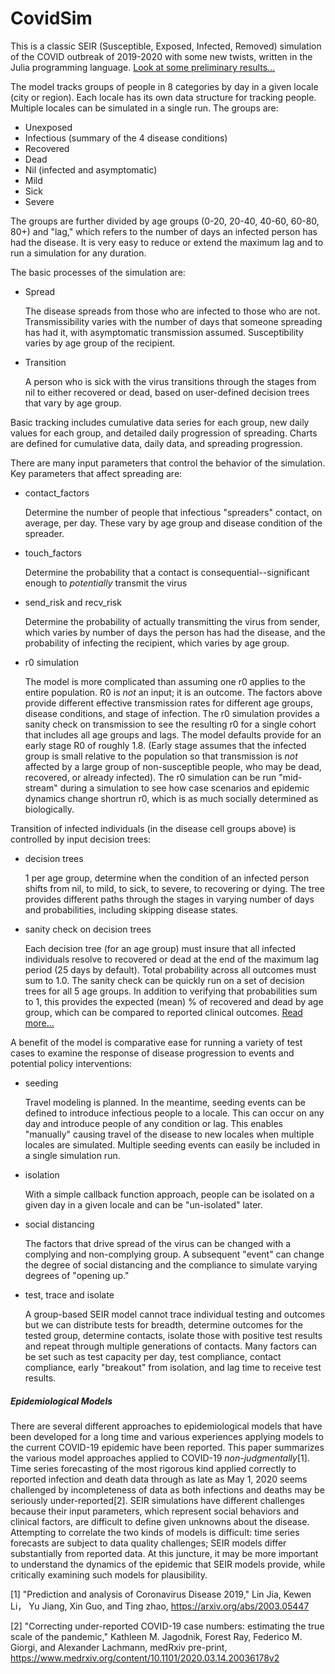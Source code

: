 # CovidSim

This is a classic SEIR (Susceptible, Exposed, Infected, Removed) simulation of the COVID outbreak of 2019-2020 with some new twists, written in the Julia programming language. [Look at some preliminary results...](https://github.com/lewisl/CovidSim/blob/master/reports/report%201/report%201.ipynb)

The model tracks groups of people in 8 categories by day in a given locale (city or region). Each locale has its own data structure for tracking people.  Multiple locales can be simulated in a single run. The groups are:

- Unexposed
- Infectious (summary of the 4 disease conditions)
- Recovered
- Dead
- Nil (infected and asymptomatic)
- Mild
- Sick
- Severe

The groups are further divided by age groups (0-20, 20-40, 40-60, 60-80, 80+) and "lag," which refers to the number of days an infected person has had the disease. It is very easy to reduce or extend the maximum lag and to run a simulation for any duration.

The basic processes of the simulation are:
- Spread

	The disease spreads from those who are infected to those who are not. Transmissibility varies with the number of days that someone spreading has had it, with asymptomatic transmission assumed. Susceptibility varies by age group of the recipient.

- Transition

	A person who is sick with the virus transitions through the stages from nil to either recovered or dead, based on user-defined decision trees that vary by age group.

Basic tracking includes cumulative data series for each group, new daily values for each group, and detailed daily progression of spreading.  Charts are defined for cumulative data, daily data, and spreading progression.

There are many input parameters that control the behavior of the simulation. Key parameters that affect spreading are:
- contact_factors 

    Determine the number of people that infectious "spreaders" contact, on average, per day. These vary by age group and disease condition of the spreader.

- touch_factors 

    Determine the probability that a contact is consequential--significant enough to *potentially* transmit the virus 

- send_risk and recv_risk 

    Determine the probability of actually transmitting the virus from sender, which varies by number of days the person has had the disease, and the probability of infecting the recipient, which varies by age group.

- r0 simulation

    The model is more complicated than assuming one r0 applies to the entire population. R0 is *not* an input; it is an outcome.  The factors above provide different effective transmission rates for different age groups, disease conditions, and stage of infection. The r0 simulation provides a sanity check on transmission to see the resulting r0 for a single cohort that includes all age groups and lags. The model defaults provide for an early stage R0 of roughly 1.8. (Early stage assumes that the infected group is small relative to the population so that transmission is *not* affected by a large group of non-susceptible people, who may be dead, recovered, or already infected).  The r0 simulation can be run "mid-stream" during a simulation to see how case scenarios and epidemic dynamics change shortrun r0, which is as much socially determined as biologically.

Transition of infected individuals (in the disease cell groups above) is controlled by input decision trees:

- decision trees 

    1 per age group, determine when the condition of an infected person shifts from nil, to mild, to sick, to severe, to recovering or dying. The tree provides different paths through the stages in varying number of days and probabilities, including skipping disease states.

- sanity check on decision trees

   Each decision tree (for an age group) must insure that all infected individuals resolve to recovered or dead at the end of the maximum lag period (25 days by default). Total probability across all outcomes must sum to 1.0.  The sanity check can be quickly run on a set of decision trees for all 5 age groups. In addition to verifying that probabilities sum to 1, this provides the expected (mean) % of recovered and dead by age group, which can be compared to reported clinical outcomes. [Read more...](https://github.com/lewisl/CovidSim/blob/master/documentation/decision%20tree%20concept.md)

A benefit of the model is comparative ease for running a variety of test cases to examine the response of disease progression to events and potential policy interventions:

- seeding
  
    Travel modeling is planned. In the meantime, seeding events can be defined to introduce infectious people to a locale.  This can occur on any day and introduce people of any condition or lag.  This enables "manually" causing travel of the disease to new locales when multiple locales are simulated. Multiple seeding events can easily be included in a single simulation run.

- isolation

    With a simple callback function approach, people can be isolated on a given day in a given locale and can be "un-isolated" later.

- social distancing

    The factors that drive spread of the virus can be changed with a complying and non-complying group. A subsequent "event" can change the degree of social distancing and the compliance to simulate varying degrees of "opening up."

- test, trace and isolate

    A group-based SEIR model cannot trace individual testing and outcomes but we can distribute tests for breadth, determine outcomes for the tested group, determine contacts, isolate those with positive test results and repeat through multiple generations of contacts. Many factors can be set such as test capacity per day, test compliance, contact compliance, early "breakout" from isolation, and lag time to receive test results.

##### Epidemiological Models
There are several different approaches to epidemiological models that have been developed for a long time and various experiences applying models to the current COVID-19 epidemic have been reported. This paper summarizes the various model approaches applied to COVID-19 *non-judgmentally*[1]. Time series forecasting of the most rigorous kind applied correctly to reported infection and death data through as late as May 1, 2020 seems challenged by incompleteness of data as both infections and deaths may be seriously under-reported[2]. SEIR simulations have different challenges because their input parameters, which  represent social behaviors and clinical factors,  are difficult to define given unknowns about the disease. Attempting to correlate the two kinds of models is difficult: time series forecasts are subject to data quality challenges; SEIR models differ substantially from reported data. At this juncture, it may be more important to understand the dynamics of the epidemic that SEIR models provide, while critically examining such models for plausibility.

[1] "Prediction and analysis of Coronavirus Disease 2019," Lin Jia, Kewen Li， Yu Jiang, Xin Guo, and Ting zhao, https://arxiv.org/abs/2003.05447

[2] "Correcting under-reported COVID-19 case numbers: estimating the true scale of the pandemic," Kathleen M. Jagodnik, Forest Ray, Federico M. Giorgi, and Alexander Lachmann, medRxiv pre-print, https://www.medrxiv.org/content/10.1101/2020.03.14.20036178v2


